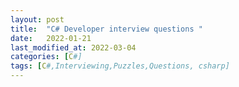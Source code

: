 ```yaml
---
layout: post
title:  "C# Developer interview questions "
date:   2022-01-21
last_modified_at: 2022-03-04
categories: [C#]
tags: [C#,Interviewing,Puzzles,Questions, csharp]
---
```

<link href="/assets/css/questions.css" rel="stylesheet" />
<questions-container dataSource="/assets/data/csharp-questions/questions.json"></questions-container>

<link rel="stylesheet" href="https://cdnjs.cloudflare.com/ajax/libs/highlight.js/11.3.1/styles/default.min.css">
<script src="https://cdnjs.cloudflare.com/ajax/libs/highlight.js/11.3.1/highlight.min.js"></script>
<script src="https://cdnjs.cloudflare.com/ajax/libs/highlight.js/11.3.1/languages/cpp.min.js"></script>

<script src="/assets/script/questions-engine.js"/>